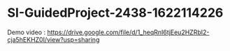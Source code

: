 # SI-GuidedProject-2438-1622114226
Demo video : https://drive.google.com/file/d/1_heqRnI6tjEeu2HZRbI2-cja5hEKHZ0I/view?usp=sharing
